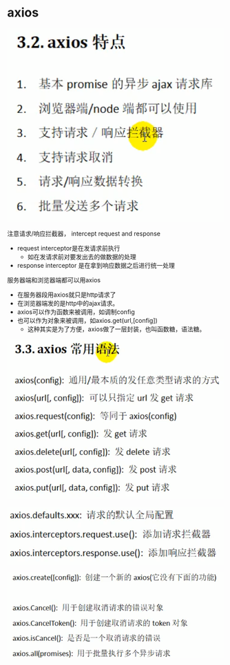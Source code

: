 # axios

![](../.gitbook/assets/image%20%28112%29.png)

注意请求/响应拦截器， intercept request and response

* request interceptor是在发请求前执行
  * 如在发请求前对要发出去的做数据的处理
* response interceptor 是在拿到响应数据之后进行统一处理

服务器端和浏览器端都可以用axios

* 在服务器段用axios就只是http请求了
* 在浏览器端发的是http中的ajax请求。
* axios可以作为函数来被调用，如调制config
* 也可以作为对象来被调用，如axios.get\(url,\[config\]\) 
  * 这种其实是为了方便，axios做了一层封装，也叫函数糖，语法糖。

![](../.gitbook/assets/image%20%28109%29.png)

![](../.gitbook/assets/image%20%28110%29.png)

![](../.gitbook/assets/image%20%28113%29.png)

